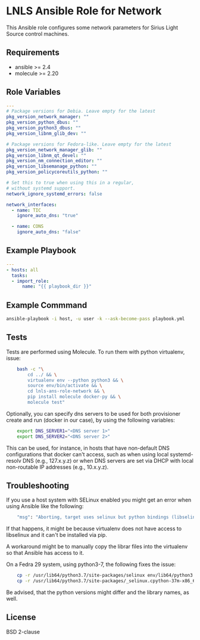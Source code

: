 LNLS Ansible Role for Network
=======================

This Ansible role configures some network parameters for Sirius Light Source control machines.

## Requirements

- ansible >= 2.4
- molecule >= 2.20

## Role Variables

```yaml
---
# Package versions for Debia. Leave empty for the latest
pkg_version_network_manager: ""
pkg_version_python_dbus: ""
pkg_version_python3_dbus: ""
pkg_version_libnm_glib_dev: ""

# Package versions for Fedora-like. Leave empty for the latest
pkg_version_network_manager_glib: ""
pkg_version_libnm_qt_devel: ""
pkg_version_nm_connection_editor: ""
pkg_version_libsemanage_python: ""
pkg_version_policycoreutils_python: ""

# Set this to true when using this in a regular,
# without systemd support.
network_ignore_systemd_errors: false

network_interfaces:
  - name: TIC
    ignore_auto_dns: "true"

  - name: CONS
    ignore_auto_dns: "false"

```

## Example Playbook

```yaml
---
- hosts: all
  tasks:
  - import_role:
      name: "{{ playbook_dir }}"
```

## Example Commmand

```bash
ansible-playbook -i host, -u user -k --ask-become-pass playbook.yml
```

## Tests

Tests are performed using Molecule. To run them with python virtualenv, issue:

```bash
    bash -c "\
        cd ../ && \
        virtualenv env --python python3 && \
        source env/bin/activate && \
        cd lnls-ans-role-network && \
        pip install molecule docker-py && \
        molecule test"
```

Optionally, you can specify dns servers to be used for both
provisioner create and run (docker in our case), by using
the following variables:


```bash
    export DNS_SERVER1="<DNS server 1>"
    export DNS_SERVER2="<DNS server 2>"
```

This can be used, for instance, in hosts that have non-default
DNS configurations that docker can't access, such as when
using local systemd-resolv DNS (e.g., 127.x.y.z) or when DNS
servers are set via DHCP with local non-routable IP addresses
(e.g., 10.x.y.z).

## Troubleshooting

If you use a host system with SELinux enabled you might get an error when using
Ansible like the following:

```bash
    "msg": "Aborting, target uses selinux but python bindings (libselinux-python) aren't installed!"
```

If that happens, it might be because virtualenv does not have access to libselinux
and it can't be installed via pip.

A workaround might be to manually copy the librar files into the virtualenv
so that Ansible has access to it.

On a Fedra 29 system, using python3-7, the following fixes the issue:

```bash
    cp -r /usr/lib64/python3.7/site-packages/selinux env/lib64/python3.7/site-packages/
    cp -r /usr/lib64/python3.7/site-packages/_selinux.cpython-37m-x86_64-linux-gnu.so env/lib64/python3.7/site-packages/
```

Be advised, that the python versions might differ and the library names, as well.

## License

BSD 2-clause

